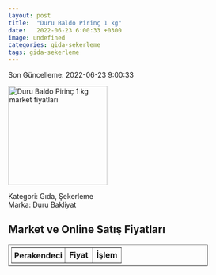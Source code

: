 ```yaml
---
layout: post
title:  "Duru Baldo Pirinç 1 kg"
date:   2022-06-23 6:00:33 +0300
image: undefined
categories: gida-sekerleme
tags: gida-sekerleme
---
```


Son Güncelleme: 2022-06-23 9:00:33

<img src="undefined" width="200" alt="Duru Baldo Pirinç 1 kg market fiyatları" />

Kategori: Gıda, Şekerleme
<br />
Marka: Duru Bakliyat

<h2>Market ve Online Satış Fiyatları</h2>

<table border="1" style="padding: 5px;width:80%;">
  <tr>
    <td style="padding: 5px;"><strong>Perakendeci</strong></td>
    <td><strong>Fiyat</strong></td>
    <td><strong>İşlem</strong></td>
  </tr>
  
</table>

